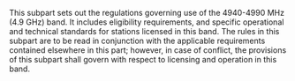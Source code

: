 This subpart sets out the regulations governing use of the 4940-4990 MHz (4.9 GHz) band. It includes eligibility requirements, and specific operational and technical standards for stations licensed in this band. The rules in this subpart are to be read in conjunction with the applicable requirements contained elsewhere in this part; however, in case of conflict, the provisions of this subpart shall govern with respect to licensing and operation in this band.

